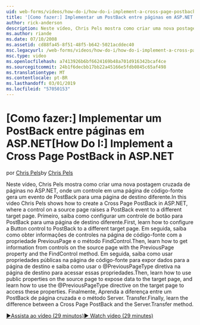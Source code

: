 ```yaml
---
uid: web-forms/videos/how-do-i/how-do-i-implement-a-cross-page-postback-in-aspnet
title: '[Como fazer:] Implementar um PostBack entre páginas em ASP.NET | Microsoft Docs'
author: rick-anderson
description: Neste vídeo, Chris Pels mostra como criar uma nova postagem cruzada de páginas no ASP.NET, onde um controle em uma página de código-fonte gera um evento de PostBack para um destino diferente...
ms.author: riande
ms.date: 07/10/2008
ms.assetid: cd88fa45-8f51-48f5-b642-5021acddec40
msc.legacyurl: /web-forms/videos/how-do-i/how-do-i-implement-a-cross-page-postback-in-aspnet
msc.type: video
ms.openlocfilehash: a7413926b6bf6624169b48a701d916342bcaf4ce
ms.sourcegitcommit: 24b1f6decbb17bb22a45166e5fdb0845c65af498
ms.translationtype: MT
ms.contentlocale: pt-BR
ms.lasthandoff: 03/01/2019
ms.locfileid: "57050153"
---
```

<a name="how-do-i-implement-a-cross-page-postback-in-aspnet"></a><span data-ttu-id="acc99-103">[Como fazer:] Implementar um PostBack entre páginas em ASP.NET</span><span class="sxs-lookup"><span data-stu-id="acc99-103">[How Do I:] Implement a Cross Page PostBack in ASP.NET</span></span>
====================
<span data-ttu-id="acc99-104">por [Chris Pels](https://twitter.com/chrispels)</span><span class="sxs-lookup"><span data-stu-id="acc99-104">by [Chris Pels](https://twitter.com/chrispels)</span></span>

<span data-ttu-id="acc99-105">Neste vídeo, Chris Pels mostra como criar uma nova postagem cruzada de páginas no ASP.NET, onde um controle em uma página de código-fonte gera um evento de PostBack para uma página de destino diferente.</span><span class="sxs-lookup"><span data-stu-id="acc99-105">In this video Chris Pels shows how to create a Cross Page PostBack in ASP.NET, where a control on a source page raises a PostBack event to a different target page.</span></span> <span data-ttu-id="acc99-106">Primeiro, saiba como configurar um controle de botão para PostBack para uma página de destino diferente.</span><span class="sxs-lookup"><span data-stu-id="acc99-106">First, learn how to configure a Button control to PostBack to a different target page.</span></span> <span data-ttu-id="acc99-107">Em seguida, saiba como obter informações de controles na página de código-fonte com a propriedade PreviousPage e o método FindControl.</span><span class="sxs-lookup"><span data-stu-id="acc99-107">Then, learn how to get information from controls on the source page with the PreviousPage property and the FindControl method.</span></span> <span data-ttu-id="acc99-108">Em seguida, saiba como usar propriedades públicas na página de código-fonte para expor dados para a página de destino e saiba como usar o @PreviousPageType diretiva na página de destino para acessar essas propriedades.</span><span class="sxs-lookup"><span data-stu-id="acc99-108">Then, learn how to use public properties on the source page to expose data to the target page, and learn how to use the @PreviousPageType directive on the target page to access these properties.</span></span> <span data-ttu-id="acc99-109">Finalmente, Aprenda a diferença entre um PostBack de página cruzada e o método Server. Transfer.</span><span class="sxs-lookup"><span data-stu-id="acc99-109">Finally, learn the difference between a Cross Page PostBack and the Server.Transfer method.</span></span>

[<span data-ttu-id="acc99-110">&#9654;Assista ao vídeo (29 minutos)</span><span class="sxs-lookup"><span data-stu-id="acc99-110">&#9654; Watch video (29 minutes)</span></span>](https://channel9.msdn.com/Blogs/ASP-NET-Site-Videos/how-do-i-implement-a-cross-page-postback-in-aspnet)
